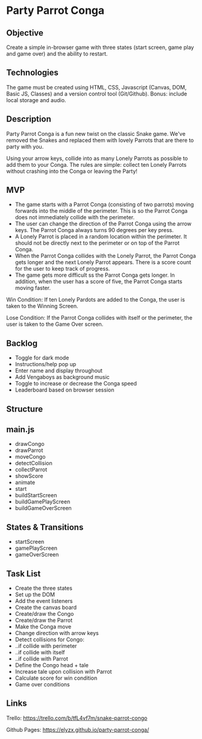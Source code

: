 # Party Parrot Conga

## Objective 

Create a simple in-browser game with three states (start screen, game play and game over) and the ability to restart. 

## Technologies 

The game must be created using HTML, CSS, Javascript (Canvas, DOM, Basic JS, Classes) and a version control tool (Git/Github). Bonus: include local storage and audio.

## Description

Party Parrot Conga is a fun new twist on the classic Snake game. We've removed the Snakes and replaced them with lovely Parrots that are there to party with you. 

Using your arrow keys, collide into as many Lonely Parrots as possible to add them to your Conga. The rules are simple: collect ten Lonely Parrots without crashing into the Conga or leaving the Party!

## MVP
- The game starts with a Parrot Conga (consisting of two parrots) moving forwards into the middle of the perimeter. This is so the Parrot Conga does not immediately collide with the perimeter. 
- The user can change the direction of the Parrot Conga using the arrow keys. The Parrot Conga always turns 90 degrees per key press.
- A Lonely Parrot is placed in a random location within the perimeter. It should not be directly next to the perimeter or on top of the Parrot Conga.
- When the Parrot Conga collides with the Lonely Parrot, the Parrot Conga gets longer and the next Lonely Parrot appears. There is a score count for the user to keep track of progress.
- The game gets more difficult ss the Parrot Conga gets longer. In addition, when the user has a score of five, the Parrot Conga starts moving faster.

Win Condition: If ten Lonely Pardots are added to the Conga, the user is taken to the Winning Screen.

Lose Condition: If the Parrot Conga collides with itself or the perimeter, the user is taken to the Game Over screen.

## Backlog
- Toggle for dark mode
- Instructions/help pop up
- Enter name and display throughout
- Add Vengaboys as background music
- Toggle to increase or decrease the Conga speed
- Leaderboard based on browser session

## Structure

## main.js
- drawCongo
- drawParrot
- moveCongo
- detectCollision
- collectParrot
- showScore
- animate 
- start
- buildStartScreen
- buildGamePlayScreen
- buildGameOverScreen

## States & Transitions
- startScreen
- gamePlayScreen
- gameOverScreen

## Task List
- Create the three states
- Set up the DOM
- Add the event listeners
- Create the canvas board
- Create/draw the Congo
- Create/draw the Parrot
- Make the Conga move 
- Change direction with arrow keys
- Detect collisions for Congo:
- ..if collide with perimeter
- ..if collide with itself 
- ..if collide with Parrot
- Define the Congo head + tale
- Increase tale upon collision with Parrot
- Calculate score for win condition
- Game over conditions

## Links

Trello: https://trello.com/b/tfL4vf7m/snake-parrot-congo

Github Pages: https://elyzx.github.io/party-parrot-conga/